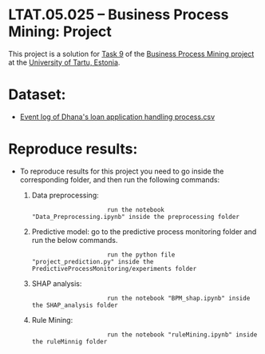# LTAT.05.025 – Business Process Mining: Project
This project is a solution for [Task 9](https://sway.office.com/zamf9VyCcmbeRtyt?ref=Link) of the [Business Process Mining project](https://courses.cs.ut.ee/2021/pm/spring/Main/HomePage) at the [University of Tartu, Estonia](https://cs.ut.ee/et). 

# Dataset: 

* [Event log of Dhana's loan application handling process.csv](http://www.smartredirect.de/redir/clickGate.php?u=IgKHHLBT&m=1&p=8vZ5ugFkSx&t=vHbSdnLT&st=&s=&url=https%3A%2F%2Fwww.dropbox.com%2Fs%2F4d6hiikjmwl6f9g%2FDhana%2520LoanApplication.xes.gz%3Fdl%3D1&r=https%3A%2F%2Fsway.office.com%2Fzamf9VyCcmbeRtyt%3Fref%3DLink)

# Reproduce results:
                  
* To reproduce results for this project you need to go inside the corresponding folder, and then run the following commands: 

    1. Data preprocessing:
          
                                run the notebook "Data_Preprocessing.ipynb" inside the preprocessing folder
                               
    2. Predictive model: go to the predictive process monitoring folder and run the below commands.
      
                                run the python file "project_prediction.py" inside the PredictiveProcessMonitoring/experiments folder
                                
    3. SHAP analysis:
          
                                run the notebook "BPM_shap.ipynb" inside the SHAP_analysis folder
                               
    4. Rule Mining:
      
                                run the notebook "ruleMining.ipynb" inside the ruleMinnig folder
                                
    
